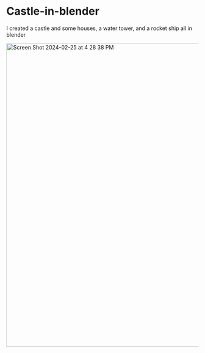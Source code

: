 # Castle-in-blender
I created a castle and some houses, a water tower, and a rocket ship all in blender

<img width="794" alt="Screen Shot 2024-02-25 at 4 28 38 PM" src="https://github.com/AshianBoii/Castle-in-blender/assets/45045020/33c56ac1-7417-4f71-9280-34b7540b655d">
